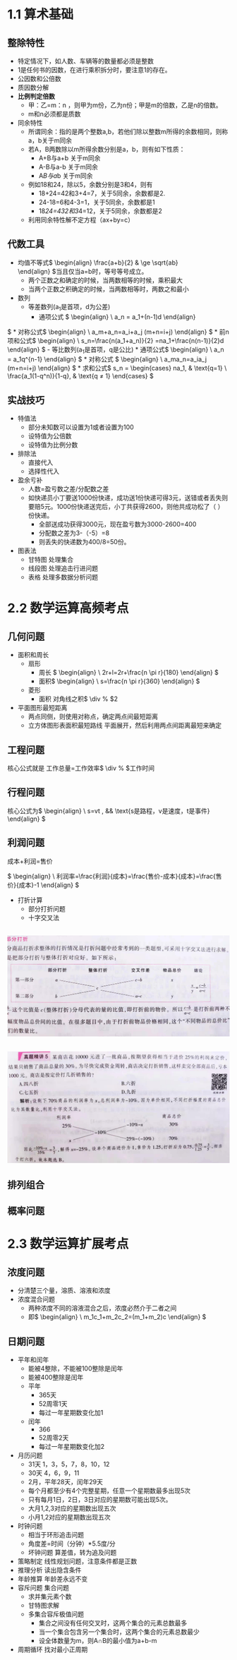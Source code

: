 # 1.1 算术基础

## 整除特性

+ 特定情况下，如人数、车辆等的数量都必须是整数
+ 1是任何书的因数，在进行乘积拆分时，要注意1的存在。
+ 公因数和公倍数
+ 质因数分解
+ **比例判定倍数**
  + 甲：乙=m：n ，则甲为m份，乙为n份；甲是m的倍数，乙是n的倍数。
  + m和n必须都是质数
+ 同余特性
  + 所谓同余：指的是两个整数a,b，若他们除以整数m所得的余数相同，则称a，b关于m同余
  + 若A，B两数除以m所得余数分别是a，b，则有如下性质：
    + A+B与a+b 关于m同余
    + A-B与a-b 关于m同余
    + A*B与a*b 关于m同余
  + 例如18和24，除以5，余数分别是3和4，则有
    + 18+24=42和3+4=7，关于5同余，余数都是2.
    + 24-18=6和4-3=1，关于5同余，余数都是1
    + 18*24=432和3*4=12，关于5同余，余数都是2
  + 利用同余特性解不定方程（ax+by=c）

## 代数工具

+ 均值不等式$ \begin{align}
\frac{a+b}{2} & \ge \sqrt{ab} \
\end{align} $当且仅当a=b时，等号等号成立。
  + 两个正数之和确定的时候，当两数相等的时候，乘积最大
  + 当两个正数之积确定的时候，当两数相等时，两数之和最小
+ 数列
  + 等差数列(a<sub>1</sub>是首项，d为公差)
    + 通项公式 $ \begin{align}
\ a_n = a_1+(n-1)d
\end{align}

 $
        * 对称公式$ \begin{align}
\ a_m+a_n=a_i+a_j  (m+n=i+j)
\end{align} $
        * 前n项和公式$ \begin{align}
\ s_n=\frac{n(a_1+a_n)}{2} =na_1+\frac{n(n-1)}{2}d
\end{align} $
    - 等比数列(a<sub>1</sub>是首项，q是公比)
        * 通项公式$ \begin{align}
\ a_n = a_1q^{n-1}
\end{align} $
        * 对称公式 $ \begin{align}
\ a_ma_n=a_ia_j  (m+n=i+j)
\end{align} $
        * 求和公式$ s_n =
\begin{cases}
na_1,  & \text{q=1} \\
\frac{a_1(1-q^n)}{1-q}, & \text{q $\neq %$ 1}
\end{cases} $

## 实战技巧

+ 特值法
  + 部分未知数可以设置为1或者设置为100
  + 设特值为公倍数
  + 设特值为比例分数
+ 排除法
  + 直接代入
  + 选择性代入
+ 盈余亏补
  + 人数=盈亏数之差/分配数之差
  + 如快递员小丁要送1000份快递，成功送1份快递可得3元，送错或者丢失则要赔5元。1000份快递送完后，小丁共获得2600，则他共成功松了（ ）份快递。
    + 全部送成功获得3000元，现在盈亏数为3000-2600=400
    + 分配数之差为3-（-5）=8
    + 则丢失的快递数为400/8=50份。
+ 图表法
  + 甘特图 处理集合
  + 线段图 处理追击行进问题
  + 表格 处理多数据分析问题

# 2.2 数学运算高频考点

## 几何问题

+ 面积和周长
  + 扇形
    + 周长 $ \begin{align}
\ 2r+l=2r+\frac{n \pi r}{180}
\end{align} $
    + 面积$ \begin{align}
\ s=\frac{n \pi r}{360}
\end{align} $
  + 菱形
    + 面积 对角线之积$ \div % $2
+ 平面图形最短距离
  + 两点同侧，则使用对称点，确定两点间最短距离
  + 立方体图形表面积最短路线 平面展开，然后利用两点间距离最短来确定

## 工程问题

核心公式就是 工作总量=工作效率$ \div % $<font style="background-color:transparent;">工作时间</font>

## 行程问题

核心公式为$ \begin{align}
\ s=vt , && \text{s是路程，v是速度，t是事件}
\end{align} $

## 利润问题

成本+利润=售价

$ \begin{align}
\ 利润率=\frac{利润}{成本}=\frac{售价-成本}{成本}=\frac{售价}{成本}-1
\end{align} $

+ 打折计算
  + 部分打折问题
  + 十字交叉法

         ![image-1725903531563](./assets/image-1725903531563.jpeg)

 ![image-1725903531862](./assets/image-1725903531862.jpeg)

## 排列组合

## 概率问题

# 2.3 数学运算扩展考点

## 浓度问题

+ 分清楚三个量，溶质、溶液和浓度
+ 浓度混合问题
  + 两种浓度不同的溶液混合之后，浓度必然介于二者之间
  + 即$ \begin{align}
\ m_1c_1+m_2c_2=(m_1+m_2)c
\end{align} $

## 日期问题

+ 平年和闰年
  + 能被4整除，不能被100整除是闰年
  + 能被400整除是闰年
  + 平年
    + 365天
    + 52周零1天
    + 每过一年星期数变化加1
  + 闰年
    + 366
    + 52周零2天
    + 每过一年星期数变化加2
+ 月历问题
  + 31天 1，3，5，7，8，10，12
  + 30天 4，6，9，11
  + 2月，平年28天，闰年29天
  + 每个月都至少有4个完整星期，任意一个星期数最多出现5次
  + 只有每月1日，2日，3日对应的星期数可能出现5次。
  + 大月1,2,3对应的星期数出现五次
  + 小月1,2对应的星期数出现五次
+ 时钟问题
  + 相当于环形追击问题
  + 角度差=时间（分钟）*5.5度/分
  + 坏钟问题 算差值，转为追及问题
+ 策略制定 线性规划问题，注意条件都是正数
+ 推理分析 读出隐含条件
+ 年龄推算 年龄差永远不变
+ 容斥问题 集合问题
  + 求并集元素个数
  + 甘特图求解
  + 多集合容斥极值问题
    + 集合之间没有任何交叉时，这两个集合的元素总数最多
    + 当一个集合包含另一个集合时，这两个集合的元素总数最少
    + 设全体数量为m，则A∩B的最小值为a+b-m
+ 周期循环 找对最小正周期
